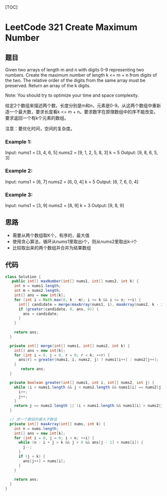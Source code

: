 [TOC]
# LeetCode 321 Create Maximum Number

## 题目
Given two arrays of length m and n with digits 0-9 representing two numbers. Create the maximum number of length k <= m + n from digits of the two. The relative order of the digits from the same array must be preserved. Return an array of the k digits.

Note: You should try to optimize your time and space complexity.

给定2个数组来描述两个数，长度分别是m和n，元素是0-9。从这两个数组中重新造一个最大数，要求长度看k <= m + n。要求数字在原理数组中的序不能改变。要求返回一个有k个元素的数组。

注意：要优化时间，空间的复杂度。

### Example 1:

Input:
nums1 = [3, 4, 6, 5]
nums2 = [9, 1, 2, 5, 8, 3]
k = 5
Output:
[9, 8, 6, 5, 3]

### Example 2:

Input:
nums1 = [6, 7]
nums2 = [6, 0, 4]
k = 5
Output:
[6, 7, 6, 0, 4]


### Example 3:

Input:
nums1 = [3, 9]
nums2 = [8, 9]
k = 3
Output:
[9, 8, 9]

## 思路

*  需要从两个数组取K个，有序的，最大值
*  使用贪心算法，循环从nums1里取出i个，则从nums2里取出k-i个
*  比较取出来的两个数组并合并为结果数组


## 代码
```java
class Solution {
   public int[] maxNumber(int[] nums1, int[] nums2, int k) {
    int n = nums1.length;
    int m = nums2.length;
    int[] ans = new int[k];
    for (int i = Math.max(0, k - m); i <= k && i <= n; ++i) {
      int[] candidate = merge(maxArray(nums1, i), maxArray(nums2, k - i), k);
      if (greater(candidate, 0, ans, 0)) {
        ans = candidate;
      }
    }
   
    return ans;
  }

  private int[] merge(int[] nums1, int[] nums2, int k) {
    int[] ans = new int[k];
    for (int i = 0, j = 0, r = 0; r < k; ++r) {
      ans[r] = greater(nums1, i, nums2, j) ? nums1[i++] : nums2[j++];
    }
       return ans;
  }

  private boolean greater(int[] nums1, int i, int[] nums2, int j) {
    while (i < nums1.length && j < nums2.length && nums1[i] == nums2[j]) {
      i++;
      j++;
    }
    return j == nums2.length || (i < nums1.length && nums1[i] > nums2[j]);
  }

  // 求一个数组的最大子数组
  private int[] maxArray(int[] nums, int k) {
    int n = nums.length;
    int[] ans = new int[k];
    for (int i = 0, j = 0; i < n; ++i) {
      while (n - i + j > k && j > 0 && ans[j - 1] < nums[i]) {
        j--;
      }
      if (j < k) {
        ans[j++] = nums[i];
      }
    }
   
    return ans;
  }
}
```